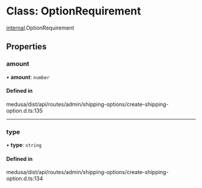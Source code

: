 # Class: OptionRequirement

[internal](../modules/internal-26.md).OptionRequirement

## Properties

### amount

• **amount**: `number`

#### Defined in

medusa/dist/api/routes/admin/shipping-options/create-shipping-option.d.ts:135

___

### type

• **type**: `string`

#### Defined in

medusa/dist/api/routes/admin/shipping-options/create-shipping-option.d.ts:134
